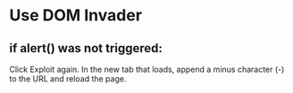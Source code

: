 # Use DOM Invader

## if alert() was not triggered:
Click Exploit again. In the new tab that loads, append a minus character (-) to the URL and reload the page. 

